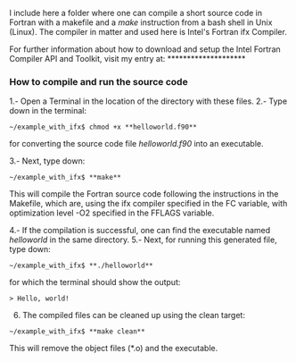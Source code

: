 I include here a folder where one can compile a short source code in Fortran with a makefile and a *make* instruction from a bash shell in Unix (Linux). The compiler in matter and used here is Intel's Fortran ifx Compiler.

For further information about how to download and setup the Intel Fortran Compiler API and Toolkit, visit my entry at: ********************

<h3>How to compile and run the source code</h3>

1.- Open a Terminal in the location of the directory with these files.
2.- Type down in the terminal:

```
~/example_with_ifx$ chmod +x **helloworld.f90**
```

for converting the source code file *helloworld.f90* into an executable.

3.- Next, type down:

``` 
~/example_with_ifx$ **make**
```

This will compile the Fortran source code following the instructions in the Makefile, which are, using the ifx compiler specified in the FC variable, with optimization level -O2 specified in the FFLAGS variable.

4.- If the compilation is successful, one can find the executable named *helloworld* in the same directory.
5.- Next, for running this generated file, type down:

```
~/example_with_ifx$ **./helloworld**
```

for which the terminal should show the output:

```
> Hello, world!
```

6. The compiled files can be cleaned up using the clean target:

```
~/example_with_ifx$ **make clean**
```

This will remove the object files (*.o) and the executable.
